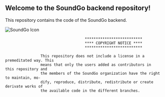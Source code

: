 ## Welcome to the SoundGo backend repository!

This repository contains the code of the SoundGo backend.

![SoundGo Icon](https://avatars0.githubusercontent.com/u/48528371?s=400&u=ea000b2e00965f5c1b9efbdd581748d1bead9db7&v=4)

```
                                    **************************
                                    **** COPYRIGHT NOTICE ****
                                    **************************
                            
                This repository does not include a license in a premeditated way. This
                means that only the users added as contributors in this repository and
                the members of the SoundGo organization have the right to maintain, mo-
                dify, reproduce, distribute, redistribute or create derivate works of
                the available code in the different branches.
```
